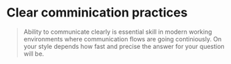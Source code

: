 # Clear comminication practices

> Ability to communicate clearly is essential skill in modern working environments where communication flows are going continiously.
> On your style depends how fast and precise the answer for your question will be.


